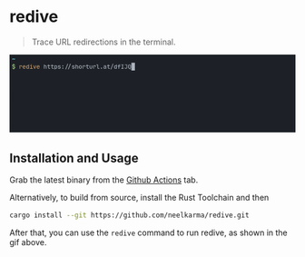 # redive

> Trace URL redirections in the terminal.

![redive gif](./assets/screencap.gif)

## Installation and Usage

Grab the latest binary from the
[Github Actions](https://github.com/neelkarma/redive/actions) tab.

Alternatively, to build from source, install the Rust Toolchain and then

```sh
cargo install --git https://github.com/neelkarma/redive.git
```

After that, you can use the `redive` command to run redive, as shown in the gif
above.
